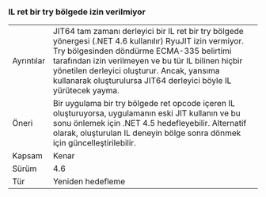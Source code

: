 ### <a name="il-ret-not-allowed-in-a-try-region"></a>IL ret bir try bölgede izin verilmiyor

|   |   |
|---|---|
|Ayrıntılar|JIT64 tam zamanı derleyici bir IL ret bir try bölgede yönergesi (.NET 4.6 kullanılır) RyuJIT izin vermiyor. Try bölgesinden döndürme ECMA-335 belirtimi tarafından izin verilmeyen ve bu tür IL bilinen hiçbir yönetilen derleyici oluşturur. Ancak, yansıma kullanarak oluşturulursa JIT64 derleyici böyle IL yürütecek yayma.|
|Öneri|Bir uygulama bir try bölgede ret opcode içeren IL oluşturuyorsa, uygulamanın eski JIT kullanın ve bu sonu önlemek için .NET 4.5 hedefleyebilir. Alternatif olarak, oluşturulan IL deneyin bölge sonra dönmek için güncelleştirilebilir.|
|Kapsam|Kenar|
|Sürüm|4.6|
|Tür|Yeniden hedefleme|

